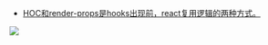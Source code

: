 * [HOC和render-props是hooks出现前，react复用逻辑的两种方式。](https://zhuanlan.zhihu.com/p/62791765)

![](https://user-gold-cdn.xitu.io/2019/4/10/16a04a93f9a729dc?imageslim)
